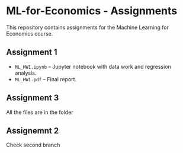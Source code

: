 # ML-for-Economics - Assignments

This repository contains assignments for the Machine Learning for Economics course.

## Assignment 1
- `ML_HW1.ipynb` – Jupyter notebook with data work and regression analysis.
- `ML_HW1.pdf` – Final report.
## Assignment 3 
All the files are in the folder 

## Assignemnt 2
Check second branch
